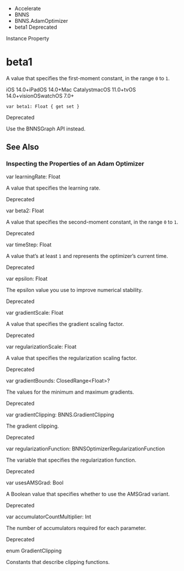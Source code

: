 

- Accelerate
- BNNS
- BNNS.AdamOptimizer
-  beta1 Deprecated

Instance Property

# beta1

A value that specifies the first-moment constant, in the range `0` to `1`.

iOS 14.0+iPadOS 14.0+Mac CatalystmacOS 11.0+tvOS 14.0+visionOSwatchOS 7.0+

``` source
var beta1: Float { get set }
```

Deprecated

Use the BNNSGraph API instead.

## See Also

### Inspecting the Properties of an Adam Optimizer

var learningRate: Float

A value that specifies the learning rate.

Deprecated

var beta2: Float

A value that specifies the second-moment constant, in the range `0` to `1`.

Deprecated

var timeStep: Float

A value that’s at least `1` and represents the optimizer’s current time.

Deprecated

var epsilon: Float

The epsilon value you use to improve numerical stability.

Deprecated

var gradientScale: Float

A value that specifies the gradient scaling factor.

Deprecated

var regularizationScale: Float

A value that specifies the regularization scaling factor.

Deprecated

var gradientBounds: ClosedRange&lt;Float>?

The values for the minimum and maximum gradients.

Deprecated

var gradientClipping: BNNS.GradientClipping

The gradient clipping.

Deprecated

var regularizationFunction: BNNSOptimizerRegularizationFunction

The variable that specifies the regularization function.

Deprecated

var usesAMSGrad: Bool

A Boolean value that specifies whether to use the AMSGrad variant.

Deprecated

var accumulatorCountMultiplier: Int

The number of accumulators required for each parameter.

Deprecated

enum GradientClipping

Constants that describe clipping functions.

